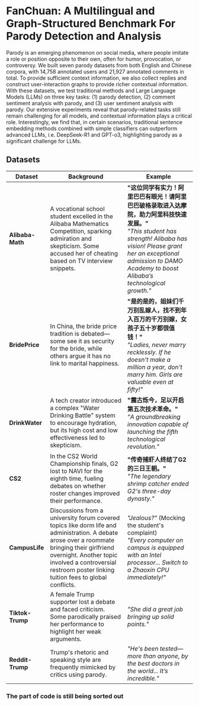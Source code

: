 # FanChuan: A Multilingual and Graph-Structured Benchmark For Parody Detection and Analysis

Parody is an emerging phenomenon on social media, where people imitate a role or position opposite to their own, often for humor, provocation, or controversy. We built seven parody datasets from both English and Chinese corpora, with 14,758 annotated users and 21,927 annotated comments in total. To provide sufficient context information, we also collect replies and construct user-interaction graphs to provide richer contextual information. With these datasets, we test traditional methods and Large Language Models (LLMs) on three key tasks: (1) parody detection, (2) comment sentiment analysis with parody, and (3) user sentiment analysis with parody. Our extensive experiments reveal that parody-related tasks still remain challenging for all models, and contextual information plays a critical role. Interestingly, we find that, in certain scenarios, traditional sentence embedding methods combined with simple classifiers can outperform advanced LLMs, i.e. DeepSeek-R1 and GPT-o3, highlighting parody as a significant challenge for LLMs.

## Datasets

| **Dataset**       | **Background** | **Example** |
|-------------------|---------------|-------------|
| **Alibaba-Math**  | A vocational school student excelled in the Alibaba Mathematics Competition, sparking admiration and skepticism. Some accused her of cheating based on TV interview snippets. | **"这位同学有实力！阿里巴巴有眼光！请阿里巴巴破格录取进入达摩院，助力阿里科技快速发展。"** <br> *"This student has strength! Alibaba has vision! Please grant her an exceptional admission to DAMO Academy to boost Alibaba’s technological growth."* |
| **BridePrice**    | In China, the bride price tradition is debated—some see it as security for the bride, while others argue it has no link to marital happiness. | **"是的是的，姐妹们千万别乱嫁人，找不到年入百万的千万别嫁，女孩子五十岁都很值钱！"** <br> *"Ladies, never marry recklessly. If he doesn't make a million a year, don't marry him. Girls are valuable even at fifty!"* |
| **DrinkWater**    | A tech creator introduced a complex "Water Drinking Battle" system to encourage hydration, but its high cost and low effectiveness led to skepticism. | **"震古烁今，足以开启第五次技术革命。"** <br> *"A groundbreaking innovation capable of launching the fifth technological revolution."* |
| **CS2**          | In the CS2 World Championship finals, G2 lost to NAVI for the eighth time, fueling debates on whether roster changes improved their performance. | **"传奇捕虾人终结了G2的三日王朝。"** <br> *"The legendary shrimp catcher ended G2's three-day dynasty."*|
| **CampusLife**    | Discussions from a university forum covered topics like dorm life and administration. A debate arose over a roommate bringing their girlfriend overnight. Another topic involved a controversial restroom poster linking tuition fees to global conflicts. | *"Jealous?"* (Mocking the student's complaint) <br> *"Every computer on campus is equipped with an Intel processor... Switch to a Zhaoxin CPU immediately!"* |
| **Tiktok-Trump**  | A female Trump supporter lost a debate and faced criticism. Some parodically praised her performance to highlight her weak arguments. | *"She did a great job bringing up solid points."* |
| **Reddit-Trump**  | Trump's rhetoric and speaking style are frequently mimicked by critics using parody. | *"He's been tested—more than anyone, by the best doctors in the world... It’s incredible."* |


### The part of code is still being sorted out

